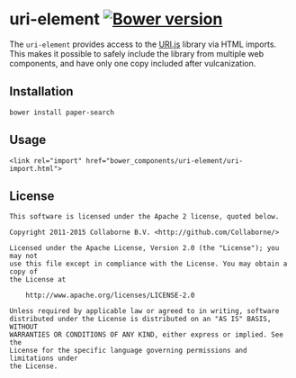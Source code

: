 uri-element [![Bower version](https://badge.fury.io/bo/uri-element.svg)](http://badge.fury.io/bo/uri-element)
=========

The `uri-element` provides access to the [URI.js](http://medialize.github.io/URI.js/) library via HTML imports. This makes it possible
to safely include the library from multiple web components, and have only one copy included after vulcanization.

## Installation

`bower install paper-search`

## Usage

`<link rel="import" href="bower_components/uri-element/uri-import.html">`

## License

    This software is licensed under the Apache 2 license, quoted below.

    Copyright 2011-2015 Collaborne B.V. <http://github.com/Collaborne/>

    Licensed under the Apache License, Version 2.0 (the "License"); you may not
    use this file except in compliance with the License. You may obtain a copy of
    the License at

        http://www.apache.org/licenses/LICENSE-2.0

    Unless required by applicable law or agreed to in writing, software
    distributed under the License is distributed on an "AS IS" BASIS, WITHOUT
    WARRANTIES OR CONDITIONS OF ANY KIND, either express or implied. See the
    License for the specific language governing permissions and limitations under
    the License.
    
